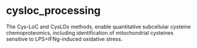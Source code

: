 # cysloc_processing
The Cys-LoC and CysLOx methods, enable quantitative subcellular cysteine chemoproteomics, including identification of mitochondrial cysteines sensitive to LPS+IFNg-induced oxidative stress.
